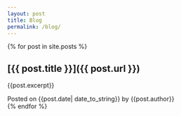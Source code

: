 ```yaml
---
layout: post
title: Blog
permalink: /blog/
---
```

{% for post in site.posts %}
## [{{ post.title }}]({{ post.url }})
  
{{post.excerpt}}  
  
Posted on {{post.date| date_to_string}} by {{post.author}}  
{% endfor %}

